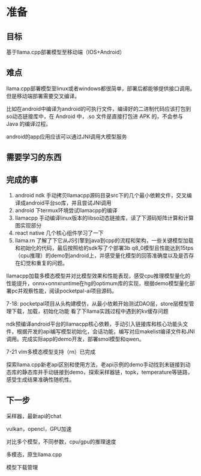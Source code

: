# 准备

## 目标

基于llama.cpp部署模型至移动端（IOS+Android）

## 难点

llama.cpp部署模型至linux或者windows都很简单，部署后都能够提供接口调用。但是移动端部署需要交叉编译。

比如在android中编译为android的可执行文件，编译好的二进制代码应该打包到so动态链接库中，在 Android 中，.so 文件是直接打包进 APK 的，不会参与 Java 的编译过程。

android的app应用应该可以通过JNI调用大模型服务

## 需要学习的东西



## 完成的事


1. android ndk 手动拷贝llamacpp源码目录src下的几个最小依赖文件，交叉编译成android平台so库，并且尝试JNI调用
2. android 下termux环境尝试llamacpp的编译
3. llamacpp 手动编译linux版本的libso动态链接库，读了下源码矩阵计算和计算图实现部分
4. react native 几个核心组件学习了一下
5. llama.rn 了解了下它从JS引擎到java到cpp的流程和架构，一些关键模型加载和初始化的代码，最后按照给的sdk写了个部署3b q8_0模型且性能达到15tps（cpu推理）的demo到android上，并感受量化模型的回答准确度以及是否存在幻觉和重复的问题。


llamacpp加载多模态模型并对比模型效果和性能表现，感受cpu推理模型量化的性能提升，onnx+onnxruntime在hg的optimum库的实现，根据demo模型量化部署pc并观察性能，阅读pocketpal-ai项目源码。


7-18:
pocketpal项目从头构建模仿，从最小依赖开始测试DAO层，store层模型管理下载，加载，初始化功能
看了下llama实践过程中遇到的kv缓存问题

ndk预编译android平台的llamacpp核心依赖，手动引入链接库和核心功能头文件，根据开发的api编写模型初始化，会话功能，编写对应makelist编译文件和JNI调用。完成实际app的demo开发，部署smol模型和qwen。

7-21
vlm多模态模型支持（rn）已完成

探索llama.cpp新老api区别和使用方法，老api示例的demo手动找到未链接到动态库的静态库并手动链接到demo，探索采样器链，topk，temperature等链路，感受生成结果准确性随机性。

## 下一步

采样器，最新api的chat

vulkan，opencl，GPU加速

对比多个模型，不同参数，cpu/gpu的推理速度

多模态，原生llama.cpp

模型下载管理
